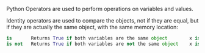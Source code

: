 Python Operators are used to perform operations on variables and values.

Identity operators are used to compare the objects, not if they are equal, but if they are actually the same object, with the same memory location:
```Python
is       Returns True if both variables are the same object        x is y
is not   Returns True if both variables are not the same object    x is not y
```